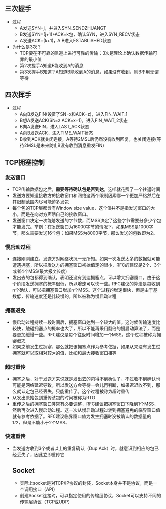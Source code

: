 ## 三次握手
- 过程
  - A发送SYN=j，并进入SYN_SENDZHUANGT 
  - B发送SYN=(j\+1)\+ACK=k包，确认SYN，进入SYN_RECV状态
  - A发送ACK=(k\+1)，A B进入ESTABLISHED状态
- 为什么是3次？
  - TCP要在不可靠的信道上进行可靠的传输；3次是理论上确认数据传输可靠的最小值
  - 第2次握手A知道B能收到A的消息
  - 第3次握手B知道了A知道B能收到A的消息，如果没有收到，则B不用无谓等待
  
## 四次挥手
- 过程
  - A向B发送FIN(设置了SN=x和ACK=z)，进入FIN_WAIT_1
  - B想A发送ACK(SN=z ACK=x\+1)，进入FIN_WAIT_2状态
  - B向A发送FIN，进入LAST_ACK状态
  - A向B发送ACK，进入TIME_WAIT状态
  - B收到ACK就关闭连接，A等待2MSL后仍然没有收到回复，也关闭连接(等待2MSL是未来防止B没有收到消息重发FIN)
  
## TCP拥塞控制
### 发送窗口
- TCP传输数据包之后，**需要等待确认包是否到达**，这样就花费了一个往返时间
- 发送方要知道接收方的接收窗口和网络这两个限制因素哪一个更加严格然后在其限制范围内尽可能的多发包
- 每个包的TCP层都含有Window size value，这个值并不是指发送窗口的大小，而是在向对方声明自己的接收窗口。
- 发送窗口决定一次能够发送的字节数，而MSS决定了这些字节需要分多少个包才能发完。举例：在发送窗口为16000字节的情况下，如果MSS是1000字节，那么需要发送16个包；如果MSS为8000字节，那么发送的包数即为2。
### 慢启动过程
- 连接刚刚建立，发送方对网络状况一无所知。如果一次发送太多的数据就可能遭遇拥塞，所以把发送方的拥塞窗口初始值定的很小，RFC的建议是2个、3个或者4个MSS(最大报文长度)
- 发出去的包都得到确认，表明还没有到达拥塞点，可以增大拥塞窗口。由于这个阶段发送拥塞的概率很低，所以增速可以快一些。RFC建议的算法是每收到n个确认，可以把拥塞窗口增加n个MSS。这个过程的增速很快，但是由于基数低，传输速度还是比较慢的，所以被称为慢启动过程
### 拥塞避免
- 慢启动过程持续一段时间后，拥塞窗口达到一个较大的值。这时候传输速度比较快，触碰拥塞点的概率也大了，所以不能再采用翻倍的慢启动算法了，而是要更加缓慢一些。RFC建议是每个往返时间增加一个MSS。这个过程被称为拥塞避免
- 如果之前发生过拥塞，那么就把该拥塞点作为参考依据，如果从来没有发生过拥塞就可以取相对较大的值，比如和最大接收窗口相等
### 超时重传
- 拥塞之后，对于发送方来说就是发出去的包得不到确认了，不过收不到确认也可能是网络延迟导致，所以发送方会等待一会儿再判断，如果迟迟收不到，那么就认定包已经丢失，只能重传了。这个过程被称为超时重传
- 从发出原始包到重传该包的时间被称为RTO
- 重传之后的拥塞窗口非常有必要调整，RFC建议把拥塞窗口下降到1个MSS，然后再次进入慢启动过程。这一次从慢启动过程过渡到拥塞避免的临界窗口值就有参考依据了。RFC建议临界窗口值为发生拥塞时没被确认的数据量的1/2，但是不能小于2个MSS。
### 快速重传
- 当发送方收到3个或者以上的重复确认（Dup Ack）时，就意识到相应的包已经丢失了，因此立即重传它
  
  ## Socket
  - 实际上socket是对TCP/IP协议的封装，Socket本身并不是协议，而是一个调用接口（API）
  - 创建Socket连接时，可以指定使用的传输层协议，Socket可以支持不同的传输层协议（TCP或UDP）
